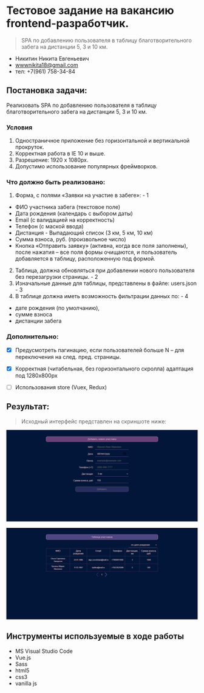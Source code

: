 # Тестовое задание на вакансию frontend-разработчик.

> SPA по добавлению пользователя в таблицу благотворительного забега на дистанции 5, 3 и 10 км.

- Никитин Никита Евгеньевич 
- wwwnikita18@gmail.com
- тел: +7(961) 758-34-84


## Постановка задачи:

Реализовать SPA по добавлению пользователя в таблицу благотворительного забега на дистанции 5, 3 и 10 км.


### Условия

1) Одностраничное приложение без горизонтальной и вертикальной прокруток. 
2) Корректная работа в IE 10 и выше. 
3) Разрешение: 1920 х 1080px. 
4) Допустимо использование популярных фреймворков.


### Что должно быть реализовано:

1.	Форма, с полями «Заявки на участие в забеге»: - 1
  *	ФИО участника забега (текстовое поле)
  *	Дата рождения (календарь с выбором даты)
  *	Email (c валидацией на корректность)
  *	Телефон (с маской ввода)
  *	Дистанция - Выпадающий список (3 км, 5 км, 10 км)
  *	Сумма взноса, руб. (произвольное число)
  *	Кнопка «Отправить заявку» (активна, когда все поля заполнены), после нажатия – все поля формы очищаются, и пользователь добавляется в таблицу, расположенную под формой.
2.	Таблица, должна обновляться при добавлении нового пользователя без перезагрузки страницы. - 2
3.	Изначальные данные для таблицы, представлены в файле: users.json - 3
4.	В таблице должна иметь возможность фильтрации данных по: - 4
  *	дате рождения (по умолчанию), 
  *	сумме взноса
  *	дистанции забега


### Дополнительно:

- [X] Предусмотреть пагинацию, если пользователей больше N – для переключения на след. пред. страницы.
- [X] Корректная (читабельная, без горизонтального скролла) адаптация под 1280х800px 
- [ ] Использования store (Vuex, Redux)


## Результат:

> Исходный интерфейс представлен на скриншоте ниже:

![Скриншот интерфейса](https://github.com/Bal4ss/SPATableTest/blob/master/Interface/AddForm.png)

![Скриншот интерфейса](https://github.com/Bal4ss/SPATableTest/blob/master/Interface/Table.png)


## Инструменты используемые в ходе работы

* MS Visual Studio Code
* Vue.js
* Sass
* html5
* css3
* vanilla js
